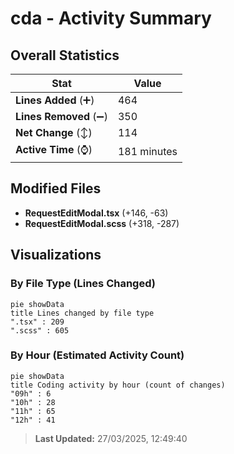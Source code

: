 # cda - Activity Summary 

## Overall Statistics

| Stat                   | Value                                                             |
| ---------------------- | ----------------------------------------------------------------- |
| **Lines Added** (➕)   | 464                                          |
| **Lines Removed** (➖) | 350                                        |
| **Net Change** (↕)    | 114                |
| **Active Time** (⌚)   | 181 minutes |


## Modified Files
- **RequestEditModal.tsx** (+146, -63)
- **RequestEditModal.scss** (+318, -287)

## Visualizations

### By File Type (Lines Changed)

```mermaid
pie showData
title Lines changed by file type
".tsx" : 209
".scss" : 605
```

### By Hour (Estimated Activity Count)

```mermaid
pie showData
title Coding activity by hour (count of changes)
"09h" : 6
"10h" : 28
"11h" : 65
"12h" : 41
```


> **Last Updated:** 27/03/2025, 12:49:40